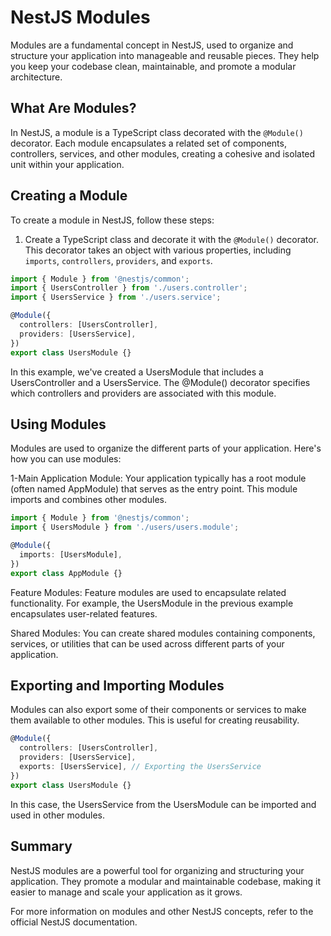 # NestJS Modules

Modules are a fundamental concept in NestJS, used to organize and structure your application into manageable and reusable pieces. They help you keep your codebase clean, maintainable, and promote a modular architecture.

## What Are Modules?

In NestJS, a module is a TypeScript class decorated with the `@Module()` decorator. Each module encapsulates a related set of components, controllers, services, and other modules, creating a cohesive and isolated unit within your application.

## Creating a Module

To create a module in NestJS, follow these steps:

1. Create a TypeScript class and decorate it with the `@Module()` decorator. This decorator takes an object with various properties, including `imports`, `controllers`, `providers`, and `exports`.

```typescript
import { Module } from '@nestjs/common';
import { UsersController } from './users.controller';
import { UsersService } from './users.service';

@Module({
  controllers: [UsersController],
  providers: [UsersService],
})
export class UsersModule {}
```

In this example, we've created a UsersModule that includes a UsersController and a UsersService. The @Module() decorator specifies which controllers and providers are associated with this module.

## Using Modules

Modules are used to organize the different parts of your application. Here's how you can use modules:

1-Main Application Module: Your application typically has a root module (often named AppModule) that serves as the entry point. This module imports and combines other modules.


```typescript
import { Module } from '@nestjs/common';
import { UsersModule } from './users/users.module';

@Module({
  imports: [UsersModule],
})
export class AppModule {}

```

Feature Modules: Feature modules are used to encapsulate related functionality. For example, the UsersModule in the previous example encapsulates user-related features.

Shared Modules: You can create shared modules containing components, services, or utilities that can be used across different parts of your application.

## Exporting and Importing Modules

Modules can also export some of their components or services to make them available to other modules. This is useful for creating reusability.


```typescript
@Module({
  controllers: [UsersController],
  providers: [UsersService],
  exports: [UsersService], // Exporting the UsersService
})
export class UsersModule {}

```


In this case, the UsersService from the UsersModule can be imported and used in other modules.

## Summary

NestJS modules are a powerful tool for organizing and structuring your application. They promote a modular and maintainable codebase, making it easier to manage and scale your application as it grows.

For more information on modules and other NestJS concepts, refer to the official NestJS documentation.